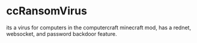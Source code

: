 # ccRansomVirus
its a virus for computers in the computercraft minecraft mod, has a rednet, websocket, and password backdoor feature.
